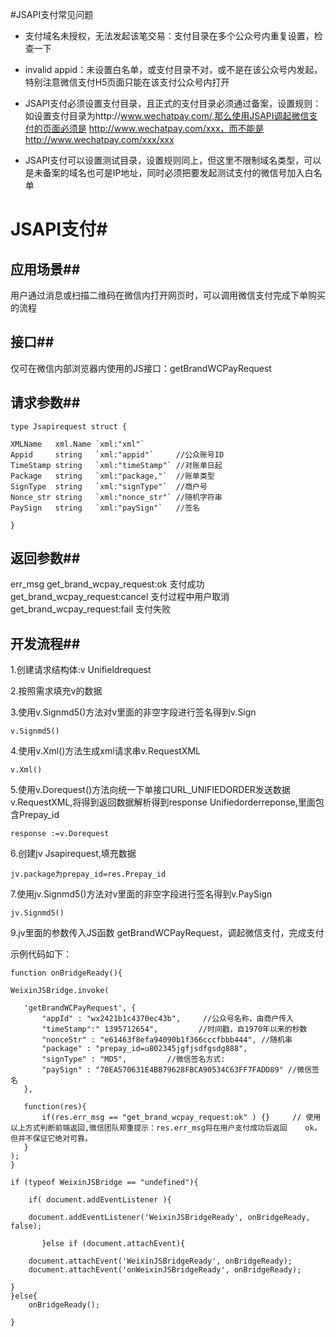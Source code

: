 #JSAPI支付常见问题


- 支付域名未授权，无法发起该笔交易：支付目录在多个公众号内重复设置，检查一下


- invalid appid：未设置白名单，或支付目录不对，或不是在该公众号内发起，特别注意微信支付H5页面只能在该支付公众号内打开

- JSAPI支付必须设置支付目录，且正式的支付目录必须通过备案，设置规则：如设置支付目录为http://www.wechatpay.com/,那么使用JSAPI调起微信支付的页面必须是 http://www.wechatpay.com/xxx，而不能是http://www.wechatpay.com/xxx/xxx

- JSAPI支付可以设置测试目录，设置规则同上，但这里不限制域名类型，可以是未备案的域名也可是IP地址，同时必须把要发起测试支付的微信号加入白名单


# JSAPI支付#


## 应用场景##

用户通过消息或扫描二维码在微信内打开网页时，可以调用微信支付完成下单购买的流程

## 接口##

仅可在微信内部浏览器内使用的JS接口：getBrandWCPayRequest

## 请求参数##

	type Jsapirequest struct {

	XMLName   xml.Name `xml:"xml"`
	Appid     string   `xml:"appid"`     //公众账号ID
	TimeStamp string   `xml:"timeStamp"` //对账单日起
	Package   string   `xml:"package,"`  //账单类型
	SignType  string   `xml:"signType"`  //商户号
	Nonce_str string   `xml:"nonce_str"` //随机字符串
	PaySign   string   `xml:"paySign"`   //签名

	}

## 返回参数##


err_msg	get_brand_wcpay_request:ok	支付成功
get_brand_wcpay_request:cancel	支付过程中用户取消
get_brand_wcpay_request:fail	支付失败


## 开发流程##

1.创建请求结构体:v Unifieldrequest
 

2.按照需求填充v的数据
 

3.使用v.Signmd5()方法对v里面的非空字段进行签名得到v.Sign

	v.Signmd5()


4.使用v.Xml()方法生成xml请求串v.RequestXML
	
	v.Xml()
  	

5.使用v.Dorequest()方法向统一下单接口URL_UNIFIEDORDER发送数据 v.RequestXML,将得到返回数据解析得到response 
Unifiedorderreponse,里面包含Prepay_id
	
	response :=v.Dorequest
	
6.创建jv Jsapirequest,填充数据

	jv.package为prepay_id=res.Prepay_id


7.使用jv.Signmd5()方法对v里面的非空字段进行签名得到v.PaySign

	jv.Signmd5()

9.jv里面的参数传入JS函数 getBrandWCPayRequest，调起微信支付，完成支付


示例代码如下：

	function onBridgeReady(){

	WeixinJSBridge.invoke(

       'getBrandWCPayRequest', {
           "appId" : "wx2421b1c4370ec43b",     //公众号名称，由商户传入     
           "timeStamp":" 1395712654",         //时间戳，自1970年以来的秒数     
           "nonceStr" : "e61463f8efa94090b1f366cccfbbb444", //随机串     
           "package" : "prepay_id=u802345jgfjsdfgsdg888",     
           "signType" : "MD5",         //微信签名方式:     
           "paySign" : "70EA570631E4BB79628FBCA90534C63FF7FADD89" //微信签名 
       },

       function(res){     
           if(res.err_msg == "get_brand_wcpay_request:ok" ) {}     // 使用以上方式判断前端返回,微信团队郑重提示：res.err_msg将在用户支付成功后返回    ok，但并不保证它绝对可靠。 
       }
	); 
	}

	if (typeof WeixinJSBridge == "undefined"){

		if( document.addEventListener ){

        document.addEventListener('WeixinJSBridgeReady', onBridgeReady, false);
		
		   }else if (document.attachEvent){

        document.attachEvent('WeixinJSBridgeReady', onBridgeReady); 
        document.attachEvent('onWeixinJSBridgeReady', onBridgeReady);

	}
	}else{
	    onBridgeReady();

	}
